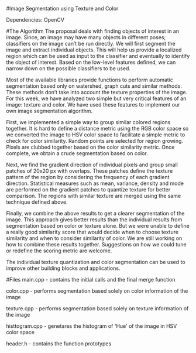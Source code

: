 #Image Segmentation using Texture and Color

Dependencies: OpenCV

#The Algorithm
The proposal deals with finding objects of interest in an image. Since, an image may have many objects in different poses; classifiers on the image can’t be run directly. We will first segment the image and extract individual objects. This will help us provide a localized region which can be used as input to the classifier and eventually to identify the object of interest. Based on the low-level features defined, we can narrow down on the possible classifiers to be used.

Most of the available libraries provide functions to perform automatic segmentation based only on watershed, graph cuts and similar methods. These methods don’t take into account the texture properties of the image. For this week, we have analyzed two simple but very critical features of an image: texture and color. We have used these features to implement our own image segmentation algorithm.

First, we implemented a simple way to group similar colored regions together. It is hard to define a distance metric using the RGB color space so we converted the image to HSV color space to facilitate a simple metric to check for color similarity. Random points are selected for region growing. Pixels are clubbed together based on the color similarity metric. Once complete, we obtain a crude segmentation based on color.

Next, we find the gradient direction of individual pixels and group small patches of 20x20 px with overlaps. These patches define the texture pattern of the region by considering the frequency of each gradient direction. Statistical measures such as mean, variance, density and mode are performed on the gradient patches to quantize texture for better comparison. The regions with similar texture are merged using the same technique defined above.

Finally, we combine the above results to get a clearer segmentation of the image. This approach gives better results than the individual results from segmentation based on color or texture alone. But we were unable to define a really good similarity score that would decide when to choose texture similarity and when to consider similarity of color. We are still working on how to combine these results together. Suggestions on how we could tune or redefine the scoring metric are welcome.

The individual texture quantization and color segmentation can be used to improve other building blocks and applications.

#Files
main.cpp - contains the initial calls and the final merge function

color.cpp - performs segmentation based solely on color information of the image

texture.cpp - performs segmentation based solely on texture information of the image

histtogram.cpp - genetares the histogram of 'Hue' of the image in HSV color space

header.h - contains the function prototypes
